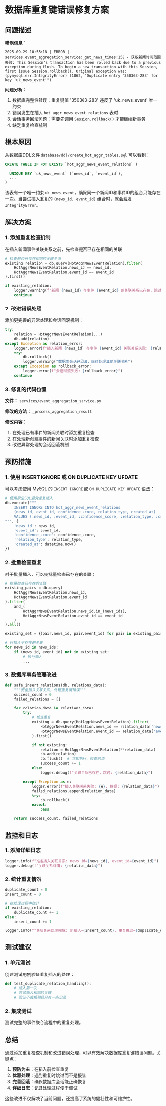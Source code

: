 # 数据库重复键错误修复方案

## 问题描述

**错误信息：**
```
2025-09-29 10:55:18 | ERROR | services.event_aggregation_service:_get_news_times:158 - 获取新闻时间范围失败: This Session's transaction has been rolled back due to a previous exception during flush. To begin a new transaction with this Session, first issue Session.rollback(). Original exception was: (pymysql.err.IntegrityError) (1062, "Duplicate entry '350363-283' for key 'uk_news_event'")
```

**问题分析：**
1. 数据库完整性错误：重复键值 '350363-283' 违反了 'uk_news_event' 唯一约束
2. 错误发生在插入 `hot_aggr_news_event_relations` 表时
3. 会话事务回滚问题：需要先调用 `Session.rollback()` 才能继续新事务
4. 缺乏重复检查机制

## 根本原因

从数据库DDL文件 `database/ddl/create_hot_aggr_tables.sql` 可以看到：

```sql
CREATE TABLE IF NOT EXISTS `hot_aggr_news_event_relations` (
  ...
  UNIQUE KEY `uk_news_event` (`news_id`, `event_id`),
  ...
)
```

该表有一个唯一约束 `uk_news_event`，确保同一个新闻ID和事件ID的组合只能存在一次。当尝试插入重复的 `(news_id, event_id)` 组合时，就会触发 `IntegrityError`。

## 解决方案

### 1. 添加重复检查机制

在插入新闻事件关联关系之前，先检查是否已存在相同的关联：

```python
# 检查是否已存在相同的关联关系
existing_relation = db.query(HotAggrNewsEventRelation).filter(
    HotAggrNewsEventRelation.news_id == news_id,
    HotAggrNewsEventRelation.event_id == event_id
).first()

if existing_relation:
    logger.warning(f"新闻 {news_id} 与事件 {event_id} 的关联关系已存在，跳过插入")
    continue
```

### 2. 改进错误处理

添加更完善的异常处理和会话回滚机制：

```python
try:
    relation = HotAggrNewsEventRelation(...)
    db.add(relation)
except Exception as relation_error:
    logger.error(f"插入新闻 {news_id} 与事件 {event_id} 关联关系失败: {relation_error}")
    try:
        db.rollback()
        logger.warning("数据库会话已回滚，继续处理其他关联关系")
    except Exception as rollback_error:
        logger.error(f"会话回滚失败: {rollback_error}")
    continue
```

### 3. 修复的代码位置

**文件：** `services/event_aggregation_service.py`

**修改的方法：** `_process_aggregation_result`

**修改内容：**
1. 在处理已有事件的新闻关联时添加重复检查
2. 在处理新创建事件的新闻关联时添加重复检查
3. 改进异常处理的会话回滚机制

## 预防措施

### 1. 使用 INSERT IGNORE 或 ON DUPLICATE KEY UPDATE

可以考虑使用 MySQL 的 `INSERT IGNORE` 或 `ON DUPLICATE KEY UPDATE` 语法：

```python
# 使用原生SQL避免重复插入
db.execute("""
    INSERT IGNORE INTO hot_aggr_news_event_relations 
    (news_id, event_id, confidence_score, relation_type, created_at)
    VALUES (:news_id, :event_id, :confidence_score, :relation_type, :created_at)
""", {
    'news_id': news_id,
    'event_id': event_id,
    'confidence_score': confidence_score,
    'relation_type': relation_type,
    'created_at': datetime.now()
})
```

### 2. 批量检查重复

对于批量插入，可以先批量检查已存在的关联：

```python
# 批量检查已存在的关联
existing_pairs = db.query(
    HotAggrNewsEventRelation.news_id,
    HotAggrNewsEventRelation.event_id
).filter(
    and_(
        HotAggrNewsEventRelation.news_id.in_(news_ids),
        HotAggrNewsEventRelation.event_id == event_id
    )
).all()

existing_set = {(pair.news_id, pair.event_id) for pair in existing_pairs}

# 只插入不存在的关联
for news_id in news_ids:
    if (news_id, event_id) not in existing_set:
        # 执行插入
        ...
```

### 3. 数据库事务管理改进

```python
def safe_insert_relations(db, relations_data):
    """安全插入关联关系，处理重复键错误"""
    success_count = 0
    failed_relations = []
    
    for relation_data in relations_data:
        try:
            # 检查重复
            existing = db.query(HotAggrNewsEventRelation).filter(
                HotAggrNewsEventRelation.news_id == relation_data['news_id'],
                HotAggrNewsEventRelation.event_id == relation_data['event_id']
            ).first()
            
            if not existing:
                relation = HotAggrNewsEventRelation(**relation_data)
                db.add(relation)
                db.flush()  # 立即执行，检查约束
                success_count += 1
            else:
                logger.debug(f"关联关系已存在，跳过: {relation_data}")
                
        except Exception as e:
            logger.error(f"插入关联关系失败: {e}, 数据: {relation_data}")
            failed_relations.append(relation_data)
            try:
                db.rollback()
            except:
                pass
    
    return success_count, failed_relations
```

## 监控和日志

### 1. 添加详细日志

```python
logger.info(f"准备插入关联关系: news_id={news_id}, event_id={event_id}")
logger.debug(f"关联关系详情: {relation_data}")
```

### 2. 统计重复情况

```python
duplicate_count = 0
insert_count = 0

# 在处理过程中统计
if existing_relation:
    duplicate_count += 1
else:
    insert_count += 1

logger.info(f"关联关系处理完成: 新插入={insert_count}, 重复跳过={duplicate_count}")
```

## 测试建议

### 1. 单元测试

创建测试用例验证重复插入的处理：

```python
def test_duplicate_relation_handling():
    # 插入第一次
    # 尝试插入相同的关联
    # 验证不会报错且只有一条记录
```

### 2. 集成测试

测试完整的事件聚合流程中的重复处理。

## 总结

通过添加重复检查机制和改进错误处理，可以有效解决数据库重复键错误问题。关键点：

1. **预防为主**：在插入前检查重复
2. **优雅处理**：遇到重复时跳过而不是报错
3. **完善回滚**：确保数据库会话能正确恢复
4. **详细日志**：记录处理过程便于调试

这些改进不仅解决了当前问题，还提高了系统的健壮性和可维护性。